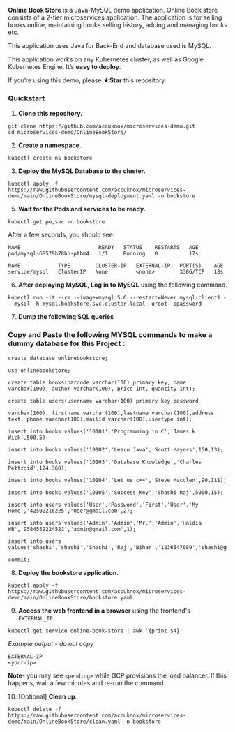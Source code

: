 
**Online Book Store** is a Java-MySQL demo application.
Online Book store consists of a 2-tier microservices application. The application is for selling books online, maintaining books selling history, adding and managing books etc.

This application uses Java for Back-End and database used is MySQL.

 This application works on any Kubernetes cluster, as well as Google
Kubernetes Engine. It’s **easy to deploy**.

If you’re using this demo, please **★Star** this repository.

### Quickstart

1. **Clone this repository.**

```
git clone https://github.com/accuknox/microservices-demo.git
cd microservices-demo/OnlineBookStore/
```

2. **Create a namespace.**



```
kubectl create ns bookstore
```


3. **Deploy the MySQL Database to the cluster.**

```
kubectl apply -f https://raw.githubusercontent.com/accuknox/microservices-demo/main/OnlineBookStore/mysql-deployment.yaml -n bookstore
```

5. **Wait for the Pods and services to be ready.**

```
kubectl get po,svc -n bookstore
```

After a few seconds, you should see:

```
NAME                         READY   STATUS    RESTARTS   AGE
pod/mysql-68579b78bb-ptbm4   1/1     Running   0          17s

NAME            TYPE        CLUSTER-IP   EXTERNAL-IP   PORT(S)    AGE
service/mysql   ClusterIP   None         <none>        3306/TCP   18s

```

6. **After deploying MySQL, Log in to MySQL** using the following command.

```
kubectl run -it --rm --image=mysql:5.6 --restart=Never mysql-client1 -- mysql -h mysql.bookstore.svc.cluster.local -uroot -ppassword
```

7. **Dump the following SQL queries**

### Copy and Paste the following MYSQL commands to make a dummy database for this Project :
```
create database onlinebookstore;
```
```
use onlinebookstore;
```
```
create table books(barcode varchar(100) primary key, name varchar(100), author varchar(100), price int, quantity int);
```
```
create table users(username varchar(100) primary key,password
```
```
varchar(100), firstname varchar(100),lastname varchar(100),address text, phone varchar(100),mailid varchar(100),usertype int);
```
```
insert into books values('10101','Programming in C','James k Wick',500,5);
```
```
insert into books values('10102','Learn Java','Scott Mayers',150,13);
```
```
insert into books values('10103','Database Knowledge','Charles Pettzoid',124,360);
```
```
insert into books values('10104','Let us c++','Steve Macclen',90,111);
```
```
insert into books values('10105','Success Key','Shashi Raj',5000,15);
```
```
insert into users values('User','Password','First','User','My Home','42502216225','User@gmail.com',2);
```
```
insert into users values('Admin','Admin','Mr.','Admin','Haldia WB','9584552224521','admin@gmail.com',1);
```
```
insert into users values('shashi','shashi','Shashi','Raj','Bihar','1236547089','shashi@gmail.com',2);
```
```
commit;
```



8. **Deploy the bookstore application.**
```
kubectl apply -f https://raw.githubusercontent.com/accuknox/microservices-demo/main/OnlineBookStore/bookstore.yaml
```
9.  **Access the web frontend in a browser**  using the frontend's  `EXTERNAL_IP`.

```
kubectl get service online-book-store | awk '{print $4}'

```

_Example output - do not copy_

```
EXTERNAL-IP
<your-ip>
```

**Note**- you may see  `<pending>`  while GCP provisions the load balancer. If this happens, wait a few minutes and re-run the command.

10. [Optional] **Clean up**:

```
kubectl delete -f https://raw.githubusercontent.com/accuknox/microservices-demo/main/OnlineBookStore/clean.yaml -n bookstore
```
